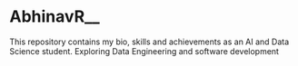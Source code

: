 # AbhinavR__
This repository contains my bio, skills and achievements as an AI and Data Science student. Exploring Data Engineering and software development
